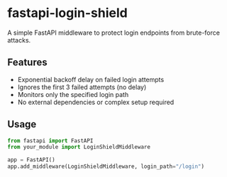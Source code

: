 # fastapi-login-shield

A simple FastAPI middleware to protect login endpoints from brute-force attacks.

## Features
- Exponential backoff delay on failed login attempts
- Ignores the first 3 failed attempts (no delay)
- Monitors only the specified login path
- No external dependencies or complex setup required

## Usage
```python
from fastapi import FastAPI
from your_module import LoginShieldMiddleware

app = FastAPI()
app.add_middleware(LoginShieldMiddleware, login_path="/login")
```
